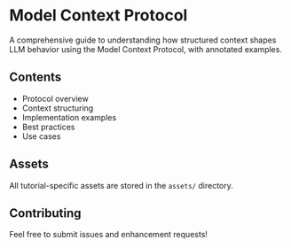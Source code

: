 # Model Context Protocol

A comprehensive guide to understanding how structured context shapes LLM behavior using the Model Context Protocol, with annotated examples.

## Contents
- Protocol overview
- Context structuring
- Implementation examples
- Best practices
- Use cases

## Assets
All tutorial-specific assets are stored in the `assets/` directory.

## Contributing
Feel free to submit issues and enhancement requests! 